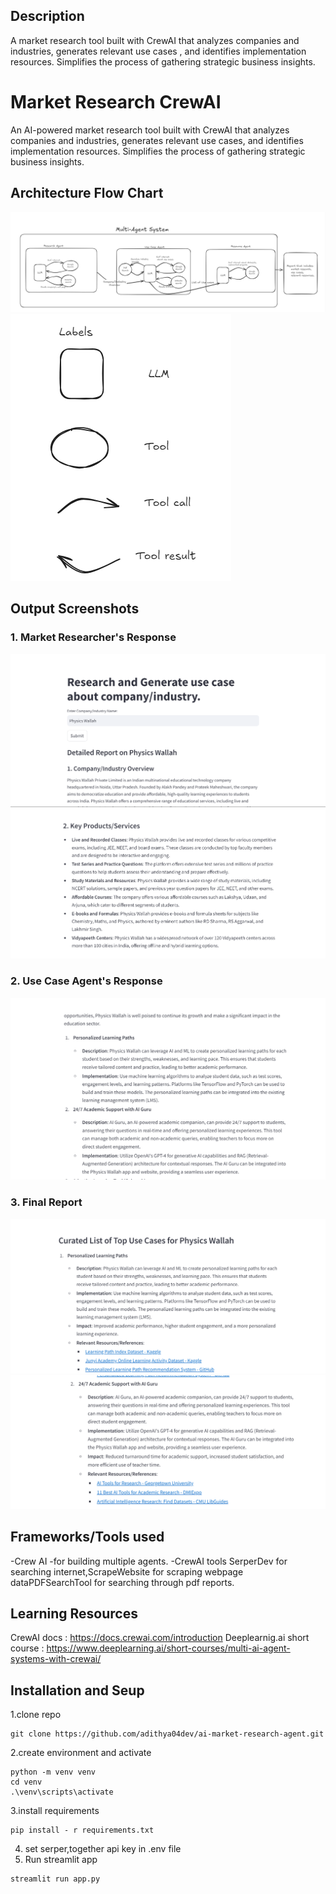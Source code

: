 ## Description  
A market research tool built with CrewAI that analyzes companies and industries, generates relevant use cases , and identifies implementation resources. 
Simplifies the process of gathering strategic business insights.     
  
# Market Research CrewAI

An AI-powered market research tool built with CrewAI that analyzes companies and industries, generates relevant use cases, and identifies implementation resources. Simplifies the process of gathering strategic business insights.

## Architecture Flow Chart
![Architecture Diagram 1](./images/Screenshot%202024-10-25%20115531.png)
![Architecture Diagram 2](./images/Screenshot%202024-10-25%20115702.png)

## Output Screenshots

### 1. Market Researcher's Response
![Market Research Output 1](./images/Screenshot%202024-10-25%20124129.png)
![Market Research Output 2](./images/Screenshot%202024-10-25%20124138.png)

### 2. Use Case Agent's Response
![Use Case Output](./images/Screenshot%202024-10-25%20124204.png)

### 3. Final Report
![Final Report 1](./images/Screenshot%202024-10-25%20124212.png)
![Final Report 2](./images/Screenshot%202024-10-25%20124219.png)
  


## Frameworks/Tools used   
-Crew AI -for building multiple agents.
-CrewAI tools SerperDev for searching internet,ScrapeWebsite for scraping webpage dataPDFSearchTool for searching through pdf reports.    
  
## Learning Resources  
CrewAI docs : https://docs.crewai.com/introduction
Deeplearnig.ai short course : https://www.deeplearning.ai/short-courses/multi-ai-agent-systems-with-crewai/


## Installation  and Seup
1.clone repo  
```
git clone https://github.com/adithya04dev/ai-market-research-agent.git  
```
2.create environment and activate  
```
python -m venv venv    
cd venv    
.\venv\scripts\activate   
```
3.install requirements  
```
pip install - r requirements.txt   
```
4. set serper,together api key in .env file
5. Run streamlit app 
```  
streamlit run app.py  
```

